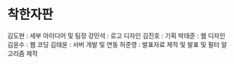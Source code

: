 # 착한자판

김도현 : 세부 아이디어 및 팀장 
강민석 : 로고 디자인
김진호 : 기획
박태준 : 웹 디자인
김윤수 : 웹 코딩
김태윤 : 서버 개발 및 연동
허준영 : 발표자료 제작 및 발표 및 필터 알고리즘 제작

